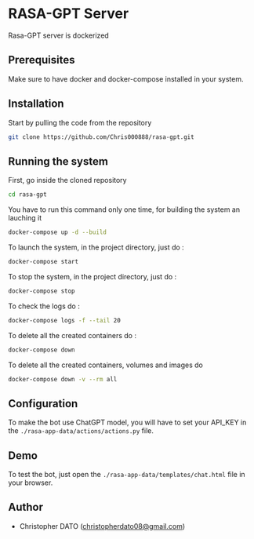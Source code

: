 RASA-GPT Server
==========================

Rasa-GPT server is dockerized

## Prerequisites

Make sure to have docker and docker-compose installed in your system.

## Installation

Start by pulling the code from the repository

```bash
git clone https://github.com/Chris000888/rasa-gpt.git
```

## Running the system

First, go inside the cloned repository

```bash
cd rasa-gpt
```

You have to run this command only one time, for building the system an lauching it

```bash
docker-compose up -d --build
```

To launch the system, in the project directory, just do :

```bash
docker-compose start
```

To stop the system, in the project directory, just do :

```bash
docker-compose stop
```

To check the logs do :

```bash
docker-compose logs -f --tail 20
```

To delete all the created containers do :

```bash
docker-compose down
```

To delete all the created containers, volumes and images do

```bash
docker-compose down -v --rm all
```

## Configuration

To make the bot use ChatGPT model, you will have to set your API_KEY in the
```./rasa-app-data/actions/actions.py``` file.

## Demo

To test the bot, just open the ```./rasa-app-data/templates/chat.html``` file
in your browser.

## Author

* Christopher DATO (<christopherdato08@gmail.com>)
